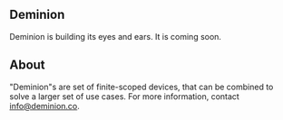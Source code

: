 ## Deminion

Deminion is building its eyes and ears. It is coming soon.

## About

"Deminion"s are set of finite-scoped devices, that can be combined to solve a larger set of use cases.
For more information, contact info@deminion.co.





